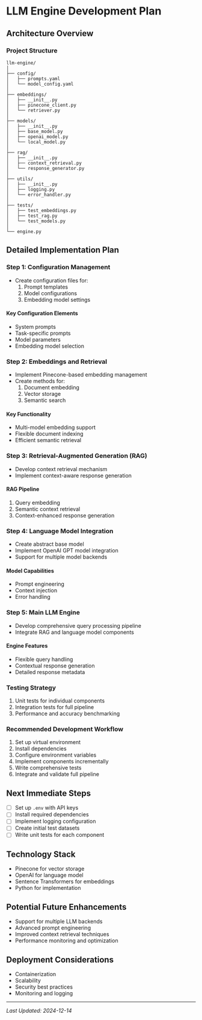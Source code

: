 # LLM Engine Development Plan

## Architecture Overview

### Project Structure
```
llm-engine/
│
├── config/
│   ├── prompts.yaml
│   └── model_config.yaml
│
├── embeddings/
│   ├── __init__.py
│   ├── pinecone_client.py
│   └── retriever.py
│
├── models/
│   ├── __init__.py
│   ├── base_model.py
│   ├── openai_model.py
│   └── local_model.py
│
├── rag/
│   ├── __init__.py
│   ├── context_retrieval.py
│   └── response_generator.py
│
├── utils/
│   ├── __init__.py
│   ├── logging.py
│   └── error_handler.py
│
├── tests/
│   ├── test_embeddings.py
│   ├── test_rag.py
│   └── test_models.py
│
└── engine.py
```

## Detailed Implementation Plan

### Step 1: Configuration Management
- Create configuration files for:
  1. Prompt templates
  2. Model configurations
  3. Embedding model settings

#### Key Configuration Elements
- System prompts
- Task-specific prompts
- Model parameters
- Embedding model selection

### Step 2: Embeddings and Retrieval
- Implement Pinecone-based embedding management
- Create methods for:
  1. Document embedding
  2. Vector storage
  3. Semantic search

#### Key Functionality
- Multi-model embedding support
- Flexible document indexing
- Efficient semantic retrieval

### Step 3: Retrieval-Augmented Generation (RAG)
- Develop context retrieval mechanism
- Implement context-aware response generation

#### RAG Pipeline
1. Query embedding
2. Semantic context retrieval
3. Context-enhanced response generation

### Step 4: Language Model Integration
- Create abstract base model
- Implement OpenAI GPT model integration
- Support for multiple model backends

#### Model Capabilities
- Prompt engineering
- Context injection
- Error handling

### Step 5: Main LLM Engine
- Develop comprehensive query processing pipeline
- Integrate RAG and language model components

#### Engine Features
- Flexible query handling
- Contextual response generation
- Detailed response metadata

### Testing Strategy
1. Unit tests for individual components
2. Integration tests for full pipeline
3. Performance and accuracy benchmarking

### Recommended Development Workflow
1. Set up virtual environment
2. Install dependencies
3. Configure environment variables
4. Implement components incrementally
5. Write comprehensive tests
6. Integrate and validate full pipeline

## Next Immediate Steps
- [ ] Set up `.env` with API keys
- [ ] Install required dependencies
- [ ] Implement logging configuration
- [ ] Create initial test datasets
- [ ] Write unit tests for each component

## Technology Stack
- Pinecone for vector storage
- OpenAI for language model
- Sentence Transformers for embeddings
- Python for implementation

## Potential Future Enhancements
- Support for multiple LLM backends
- Advanced prompt engineering
- Improved context retrieval techniques
- Performance monitoring and optimization

## Deployment Considerations
- Containerization
- Scalability
- Security best practices
- Monitoring and logging

---

*Last Updated: 2024-12-14*
